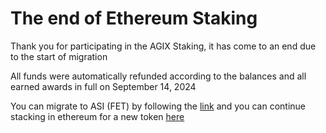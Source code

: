 # The end of Ethereum Staking

Thank you for participating in the AGIX Staking, it has come to an end due to the start of migration

All funds were automatically refunded according to the balances and all earned awards in full on September 14, 2024

You can migrate to ASI (FET) by following the [link](https://singularitydao.ai/migrate-asi) and you can continue stacking in ethereum for a new token [here](https://singularitydao.ai/staking/projects/FET)